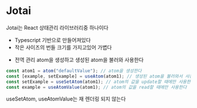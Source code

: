 # Jotai

Jotai는 React 상태관리 라이브러리중 하나이다

- Typescript 기반으로 만들어져있다
- 작은 사이즈의 번들 크기를 가지고있어 가볍다

* 전역 관리 atom을 생성하고 생성된 atom을 불러와 사용한다

```js
const atom1 = atom("defaultValue"); // atom을 생성한다
const [example, setExample] = useAtom(atom1); // 생성된 atom을 불러와서 사용한다
const setExample = useSetAtom(atom1); // atom의 값을 update할 때에만 사용한다
const example = useAtomValue(atom1); // atom의 값을 read할 때에만 사용한다
```

useSetAtom, useAtomValue는 재 렌더링 되지 않는다
